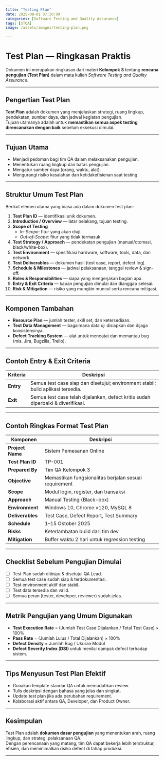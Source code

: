 ```yaml
---
title: "Testing Plan"
date: 2025-09-01 07:30:00
categories: [Software Testing and Quality Assurance]
tags: [STQA]
image: /assets/images/testing-plan.png

---
```



# Test Plan — Ringkasan Praktis
Dokumen ini merupakan ringkasan dari materi **Kelompok 3** tentang **rencana pengujian (Test Plan)** dalam mata kuliah *Software Testing and Quality Assurance*.

---

## Pengertian Test Plan
**Test Plan** adalah dokumen yang menjelaskan strategi, ruang lingkup, pendekatan, sumber daya, dan jadwal kegiatan pengujian.  
Tujuan utamanya adalah untuk **memastikan semua aspek testing direncanakan dengan baik** sebelum eksekusi dimulai.

---

## Tujuan Utama
- Menjadi pedoman bagi tim QA dalam melaksanakan pengujian.  
- Menentukan ruang lingkup dan batas pengujian.  
- Mengatur sumber daya (orang, waktu, alat).  
- Mengurangi risiko kesalahan dan ketidakefisienan saat testing.  

---

## Struktur Umum Test Plan
Berikut elemen utama yang biasa ada dalam dokumen test plan:

1. **Test Plan ID** — identifikasi unik dokumen.  
2. **Introduction / Overview** — latar belakang, tujuan testing.  
3. **Scope of Testing**  
   - *In-Scope:* fitur yang akan diuji.  
   - *Out-of-Scope:* fitur yang tidak termasuk.  
4. **Test Strategy / Approach** — pendekatan pengujian (manual/otomasi, black/white-box).  
5. **Test Environment** — spesifikasi hardware, software, tools, data, dan network.  
6. **Test Deliverables** — dokumen hasil (test case, report, defect log).  
7. **Schedule & Milestones** — jadwal pelaksanaan, tanggal review & sign-off.  
8. **Roles & Responsibilities** — siapa yang mengerjakan bagian apa.  
9. **Entry & Exit Criteria** — kapan pengujian dimulai dan dianggap selesai.  
10. **Risk & Mitigation** — risiko yang mungkin muncul serta rencana mitigasi.

---

## Komponen Tambahan
- **Resource Plan** — jumlah tester, skill set, dan ketersediaan.  
- **Test Data Management** — bagaimana data uji disiapkan dan dijaga konsistensinya.  
- **Defect Tracking System** — alat untuk mencatat dan memantau bug (mis. Jira, Bugzilla, Trello).  

---

## Contoh Entry & Exit Criteria

| Kriteria | Deskripsi |
|-----------|------------|
| **Entry** | Semua test case siap dan disetujui; environment stabil; build aplikasi tersedia. |
| **Exit** | Semua test case telah dijalankan, defect kritis sudah diperbaiki & diverifikasi. |

---

## Contoh Ringkas Format Test Plan

| Komponen | Deskripsi |
|-----------|------------|
| **Project Name** | Sistem Pemesanan Online |
| **Test Plan ID** | TP-001 |
| **Prepared By** | Tim QA Kelompok 3 |
| **Objective** | Memastikan fungsionalitas berjalan sesuai requirement |
| **Scope** | Modul login, register, dan transaksi |
| **Approach** | Manual Testing (Black-box) |
| **Environment** | Windows 10, Chrome v120, MySQL 8 |
| **Deliverables** | Test Case, Defect Report, Test Summary |
| **Schedule** | 1–15 Oktober 2025 |
| **Risks** | Keterlambatan build dari tim dev |
| **Mitigation** | Buffer waktu 2 hari untuk regression testing |

---

## Checklist Sebelum Pengujian Dimulai
- [ ] Test Plan sudah ditinjau & disetujui QA Lead.  
- [ ] Semua test case sudah siap & terdokumentasi.  
- [ ] Test environment aktif dan stabil.  
- [ ] Test data tersedia dan valid.  
- [ ] Semua peran (tester, developer, reviewer) sudah jelas.  

---

## Metrik Pengujian yang Umum Digunakan
- **Test Execution Rate** = (Jumlah Test Case Dijalankan / Total Test Case) × 100%  
- **Pass Rate** = (Jumlah Lulus / Total Dijalankan) × 100%  
- **Defect Density** = Jumlah Bug / Ukuran Modul  
- **Defect Severity Index (DSI)** untuk menilai dampak defect terhadap sistem.

---

## Tips Menyusun Test Plan Efektif
- Gunakan template standar QA untuk memudahkan review.  
- Tulis deskripsi dengan bahasa yang jelas dan singkat.  
- Update test plan jika ada perubahan requirement.  
- Kolaborasi aktif antara QA, Developer, dan Product Owner.  

---

## Kesimpulan
Test Plan adalah **dokumen dasar pengujian** yang menentukan arah, ruang lingkup, dan strategi pelaksanaan QA.  
Dengan perencanaan yang matang, tim QA dapat bekerja lebih terstruktur, efisien, dan meminimalkan risiko defect di tahap produksi.


---
